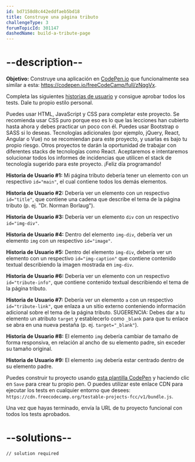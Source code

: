 ```yaml
---
id: bd7158d8c442eddfaeb5bd18
title: Construye una página tributo
challengeType: 3
forumTopicId: 301147
dashedName: build-a-tribute-page
---
```


# --description--

**Objetivo:** Construye una aplicación en [CodePen.io](https://codepen.io) que funcionalmente sea similar a esta: <https://codepen.io/freeCodeCamp/full/zNqgVx>.

Completa las siguientes [historias de usuario](https://es.wikipedia.org/wiki/Historias_de_usuario) y consigue aprobar todos los tests. Dale tu propio estilo personal.

Puedes usar HTML, JavaScript y CSS para completar este proyecto. Se recomienda usar CSS puro porque eso es lo que las lecciones han cubierto hasta ahora y debes practicar un poco con él. Puedes usar Bootstrap o SASS si lo deseas. Tecnologías adicionales (por ejemplo, jQuery, React, Angular o Vue) no se recomiendan para este proyecto, y usarlas es bajo tu propio riesgo. Otros proyectos te darán la oportunidad de trabajar con diferentes stacks de tecnologías como React. Aceptaremos e intentaremos solucionar todos los informes de incidencias que utilicen el stack de tecnología sugerido para este proyecto. ¡Feliz día programando!

**Historia de Usuario #1:** Mi página tributo debería tener un elemento con un respectivo `id="main"`, el cual contiene todos los demás elementos.

**Historia de Usuario #2:** Debería ver un elemento con un respectivo `id="title"`, que contiene una cadena que describe el tema de la página tributo (p. ej. "Dr. Norman Borlaug").

**Historia de Usuario #3:** Debería ver un elemento `div` con un respectivo `id="img-div"`.

**Historia de Usuario #4:** Dentro del elemento `img-div`, debería ver un elemento `img` con un respectivo `id="image"`.

**Historia de Usuario #5:** Dentro del elemento `img-div`, debería ver un elemento con un respectivo `id="img-caption"` que contiene contenido textual describiendo la imagen mostrada en `img-div`.

**Historia de Usuario #6:** Debería ver un elemento con un respectivo `id="tribute-info"`, que contiene contenido textual describiendo el tema de la página tributo.

**Historia de Usuario #7:** Debería ver un elemento `a` con un respectivo `id="tribute-link"`, que enlaza a un sitio externo conteniendo información adicional sobre el tema de la página tributo. SUGERENCIA: Debes dar a tu elemento un atributo `target` y establecerlo como `_blank` para que tu enlace se abra en una nueva pestaña (p. ej. `target="_blank"`).

**Historia de Usuario #8:** El elemento `img` debería cambiar de tamaño de forma responsiva, en relación al ancho de su elemento padre, sin exceder su tamaño original.

**Historia de Usuario #9:** El elemento `img` debería estar centrado dentro de su elemento padre.

Puedes construir tu proyecto usando <a href='https://codepen.io/pen?template=MJjpwO' target='_blank' rel='nofollow'>esta plantilla CodePen</a> y haciendo clic en `Save` para crear tu propio pen. O puedes utilizar este enlace CDN para ejecutar los tests en cualquier entorno que desees: `https://cdn.freecodecamp.org/testable-projects-fcc/v1/bundle.js`.

Una vez que hayas terminado, envía la URL de tu proyecto funcional con todos los tests aprobados.

# --solutions--

```html
// solution required
```
